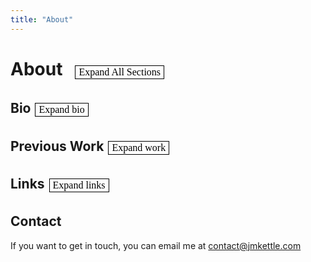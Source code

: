 ```yaml
---
title: "About"
---
```


# About<button id="globalToggle">Expand All Sections</button>

## Bio <button class="sectionToggle" data-section="bio">Expand bio</button>

<div class="section" id="bioSection" style="display:none;">

I generally don't like to be categorized as one thing, but right now I mainly run a startup.

I grew up in NYC, went to Brooklyn Tech, then went to Columbia and Sciences Po. In college I studied a lot of different things, mostly a combination of economics, computer science, and sociology.  

In oustide of the classrom I played rugby for 3 years, but after my 3rd concussion had to quit. When I was at Sciences Po I was apart of the poetry club, Sciences Poesie, and wrote for the student newspaper. I also threw a lot events and parties was a DJ. 

After I graduated, I moved to Georgia, the country, for 7 months to be a math teacher. 

I returned to NYC in January of 2024. I was a freelance photographer for 2 months, then I started a company with my old professor. 

Since then I have been running the startup out of NYC, planning on moving to SF soon. 

</div>

## Previous Work <button class="sectionToggle" data-section="work">Expand work</button> 

<div class="section" id="workSection" style="display:none;">

### 2016-Present <button id="expandAllJobs">Expand All Jobs</button>
<details>
<summary><strong>Co-Founder/CEO - CloudCap - 2024 to Present</strong></summary>

In March of 2024, I had a chance encounter with my old computer science professor and we started a company. I'm in charge of sales, fundraising, product development. Running a company is hard, but also mentally rewarding. I think people should start companies or join early stage companies when they're young, it's a lot more fun than bigger shops.
</details>

<details>
<summary><strong>Freelance Photographer - 2022 - Present</strong></summary>

I really like taking photos, mostly of people and mostly at night. Sometimes people pay me. I work exclusively in Black and White, don't do birthdays, and prefer some creative freedom when doing portraits. If you want to book me for a portrait session it's $300 for 2 hours, not including studio, and if you want me to work your party it's $400 for the night. Friend prices are lower, generally free. It's just for fun. 
</details>

<details>
<summary><strong>Freelance Writer - 2019 - Present</strong></summary>

I consider myself mainly a writer, I've been writing, mostly for myself, since I was 13. I write poetry, fiction, and non-fiction. Sometimes I write for publications. If you want me to write for you it's $100 per article. 
</details>

<details>
<summary><strong>DJ - 2018 - Present</strong></summary>

I like music and throwing parties. I've been throwing parties for a long time and at some point wanted to do it full time. I realized it's not for me, but still DJ from time to time. I do it for fun now because I like collecting records. If you want to book me for your party, I charge $200 a night. 
<ul>
<li>Favorite BPM - 133.33</li>
<li>Favorite Club - Tie between Berghain & Bassiani.</li>
<li>Favorite Record - Strings of Life by Derrick May</li>
<li>Favorite DJ - Can't pick,  a few: NDRX, NEWA, Kancheli, Luigi di Venere, KR!Z, Luke Slater, Buttechno</li>
<li>Favorite Party - Bassiani Season closing 2023</li>
</ul>
</details>

<details>
<summary><strong>Math Teacher - Georgian American School Tbilisi - 2023 - 2024</strong></summary>

When I graduated college in 2023, I really wanted to move to Georgia. Combination of the club scene, food, and personal connection. I found a job at the Georgian American School via a family friend. I taught 4th through 12th grade. It was kinda chaotic, but probably the best 7 months of my life. I taught Math and Computer Science. 
</details>

<details>
<summary><strong>Quant Analyst Intern - BlackRock - Summer 2023</strong></summary>

In my junior year I was an intern at BlackRock. I was in the Risk Management division doing Model Risk. Did a lot of NLP work other math related to finance. BlackRock is actually a great place to work. My colleagues were really hard working, intelligent, and nice. Didn't accept the offer because I wanted to live abroad.
</details>

<details>
<summary><strong>Consultant Intern - Plural Strategy - Summer 2022</strong></summary>

In my sophomore summer I worked for Plural Strategy. I did a lot of PowerPoint and Excel. I was in the NYC office. It wasn't for me, but my colleagues and boss (Matt) were very nice. 
</details>

<details>
<summary><strong>Hedge Fund Intern - Precision Global - Summer 2021</strong></summary>

During the Summer of Covid I worked for a small hedge fund, I did research and generally internship tasks like making the website and listening on company calls. It was exciting and fun. The trades were mostly based in Asia so my hours were a bit crazy. 
</details>

<details>
<summary><strong>Operations Intern - Impact Jeunes - Summer 2019</strong></summary>

In my freshman year summer, I lived in Marseille and worked for an NGO. I was in a pretty rough part of town, Felix Pyat, and taught math/English to immigrants. I also helped with operations within the organization. No one in Marseille speaks English, so I learned almost all my French there.
</details>

<details>
<summary><strong>Math Tutor - Mathnasium - 2017-2018</strong></summary>

In high school, I went to Mathnasium for tutoring and eventually became a tutor myself. I mostly taught younger kids. I had a great time. 
</details>

<details>
<summary><strong>Campaign Intern - Ede Fox - Summer 2017</strong></summary>

Junior year in High school I canvassed for a city council race. I walked a lot and talked to a lot of people. We lost the election. Good experience though, I was really tan by the end of it. 
</details>

<details>
<summary><strong>Waiter - Brooklyn Ramen Restaurant (defunct) - Summer 2016</strong></summary>

When I was 16, I wanted more money to buy books, so I worked as a waiter for 2 weeks. I was a really bad waiter and was fired. 
</details>

</div>

## Links <button class="sectionToggle" data-section="links">Expand links</button>

<div class="section" id="linksSection" style="display:none;">

- **[Goodreads](https://www.goodreads.com/user/show/176910457-james-kettle)**
- **[Discogs](https://www.discogs.com/user/jkettle/collection)**
- **[Substack](https://jameskettle.substack.com/publish/home/)**
- **[SoundCloud](https://soundcloud.com/kettle9999)**
- **[GitHub](https://github.com/jk367)**


</div>

## Contact 
If you want to get in touch, you can email me at contact@jmkettle.com


<style>
    button {
        background-color: white;
        color: black;
        border: 1px solid black;
        padding: 1px 5px;
        font-family: Garamond, serif;
        font-size: 16px;
        transition: background-color 0.3s ease, color 0.3s ease;
        cursor: pointer;
        margin: 0 2px 5px 2px;
    }

    button:hover {
        background-color: black;
        color: white;
    }

    .button-group {
        display: flex;
        justify-content: center;
        margin-top: 15px;
        margin-bottom: 15px;
    }

    #globalToggle {
        margin-left: 20px;
    }

    .section {
        margin-top: 10px;
        margin-bottom: 20px;
    }

    details {
        margin-bottom: 15px;
    }

    summary {
        cursor: pointer;
    }
        #linksSection ul {
        list-style-type: none;
        padding-left: 0;
    }

    #linksSection li {
        margin-bottom: 10px;
    }

    #linksSection a {
        color: black;
        text-decoration: none;
        transition: border-bottom 0.3s ease;
    }

    #linksSection a:hover {
        border-bottom: 1px solid black;
    }
</style>

<script>
document.addEventListener('DOMContentLoaded', function() {
    const globalToggle = document.getElementById('globalToggle');
    const sectionToggles = document.querySelectorAll('.sectionToggle');
    const expandAllJobs = document.getElementById('expandAllJobs');
    const expandAllLinks = document.getElementById('expandAllLinks');
    
    globalToggle.addEventListener('click', toggleAllSections);
    sectionToggles.forEach(button => {
        button.addEventListener('click', (event) => toggleSection(event.target.dataset.section));
    });
    expandAllJobs.addEventListener('click', toggleAllJobs);
    expandAllLinks.addEventListener('click', toggleAllLinks);
});


function toggleAllSections() {
    const allSections = document.querySelectorAll('.section');
    const isExpanded = document.getElementById('globalToggle').textContent === 'Collapse All Sections';
    
    allSections.forEach(section => {
        section.style.display = isExpanded ? 'none' : 'block';
    });
    
    document.getElementById('globalToggle').textContent = isExpanded ? 'Expand All Sections' : 'Collapse All Sections';
    document.querySelectorAll('.sectionToggle').forEach(button => {
        button.textContent = isExpanded ? `Expand ${button.dataset.section}` : `Collapse ${button.dataset.section}`;
    });
}

function toggleSection(sectionId) {
    const section = document.getElementById(`${sectionId}Section`);
    const button = document.querySelector(`.sectionToggle[data-section="${sectionId}"]`);
    const isExpanded = button.textContent === `Collapse ${sectionId}`;
    
    section.style.display = isExpanded ? 'none' : 'block';
    button.textContent = isExpanded ? `Expand ${sectionId}` : `Collapse ${sectionId}`;
}

function toggleAllJobs() {
    const allJobs = document.querySelectorAll('#workSection details');
    const isExpanded = document.getElementById('expandAllJobs').textContent === 'Collapse All Jobs';
    
    allJobs.forEach(job => {
        job.open = !isExpanded;
    });
    
    document.getElementById('expandAllJobs').textContent = isExpanded ? 'Expand All Jobs' : 'Collapse All Jobs';
}

</script>